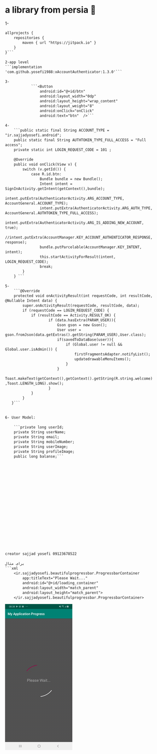 # a library from persia 💖

1-
```project level
allprojects {
    repositories {
        maven { url "https://jitpack.io" }
    }
}```

2-app level
```implementation 'com.github.yosefi1988:xAccountAuthenticator:1.3.0'```

3-
            ```<Button
                android:id="@+id/btn"
                android:layout_width="0dp"
                android:layout_height="wrap_content"
                android:layout_weight="8"
                android:onClick="onClick"
                android:text="btn"  />```

4-
    ```public static final String ACCOUNT_TYPE = "ir.sajjadyosefi.android";
    public static final String AUTHTOKEN_TYPE_FULL_ACCESS = "Full access";
    private static int LOGIN_REQUEST_CODE = 101 ;

    @Override
    public void onClick(View v) {
        switch (v.getId()) {
            case R.id.btn:
                Bundle bundle = new Bundle();
                Intent intent = SignInActivity.getIntent(getContext(),bundle);
                intent.putExtra(AuthenticatorActivity.ARG_ACCOUNT_TYPE, AccountGeneral.ACCOUNT_TYPE);
                intent.putExtra(AuthenticatorActivity.ARG_AUTH_TYPE, AccountGeneral.AUTHTOKEN_TYPE_FULL_ACCESS);
                intent.putExtra(AuthenticatorActivity.ARG_IS_ADDING_NEW_ACCOUNT, true);
                //intent.putExtra(AccountManager.KEY_ACCOUNT_AUTHENTICATOR_RESPONSE, response);
                bundle.putParcelable(AccountManager.KEY_INTENT, intent);
                this.startActivityForResult(intent, LOGIN_REQUEST_CODE);
                break;
        }
    } ```

5-
    ```@Override
    protected void onActivityResult(int requestCode, int resultCode, @Nullable Intent data) {
        super.onActivityResult(requestCode, resultCode, data);
        if (requestCode == LOGIN_REQUEST_CODE) {
            if (resultCode == Activity.RESULT_OK) {
                    if (data.hasExtra(PARAM_USER)){
                        Gson gson = new Gson();
                        User user = gson.fromJson(data.getExtras().getString(PARAM_USER),User.class);
                        if(savedToDataBase(user)){
                            if (Global.user != null && Global.user.isAdmin()) {
                                firstFragmentsAdapter.notifyList();
                                updatedrawableMenuItems();
                            }
                        }
                        Toast.makeText(getContext(),getContext().getString(R.string.welcome) ,Toast.LENGTH_LONG).show();
                    }
            }
        }
   }```


6- User Model:

	```private long userId;
	private String userName;
	private String email;
	private String mobileNumber;
	private String userImage;
	private String profileImage;
	public long balanse;```



















creator sajjad yosefi 09123678522

برای مثال
```xml
    <ir.sajjadyosefi.beautifulprogressbar.ProgressbarContainer
        app:titleText="Please Wait..."
        android:id="@+id/loading_container"
        android:layout_width="match_parent"
        android:layout_height="match_parent">
    </ir.sajjadyosefi.beautifulprogressbar.ProgressbarContainer>
```
![alt text](https://raw.githubusercontent.com/yosefi1988/beautifulprogressbar/master/app/src/main/res/drawable/device20190917083815.gif)

